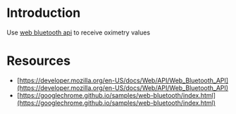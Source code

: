 
# Introduction
Use [web bluetooth api](https://developer.mozilla.org/en-US/docs/Web/API/Web_Bluetooth_API) to receive oximetry values

# Resources

- [https://developer.mozilla.org/en-US/docs/Web/API/Web_Bluetooth_API](https://developer.mozilla.org/en-US/docs/Web/API/Web_Bluetooth_API)
- [https://googlechrome.github.io/samples/web-bluetooth/index.html](https://googlechrome.github.io/samples/web-bluetooth/index.html)

